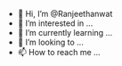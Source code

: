 - 👋 Hi, I’m @Ranjeethanwat
- 👀 I’m interested in ...
- 🌱 I’m currently learning ...
- 💞️ I’m looking to  ...
- 📫 How to reach me ...

<!---
Ranjeethanwat/Ranjeethanwat is a ✨ special ✨ repository because its `README.md` (this file) appears on your GitHub profile.
You can click the Preview link to take a look at your changes.
--->

